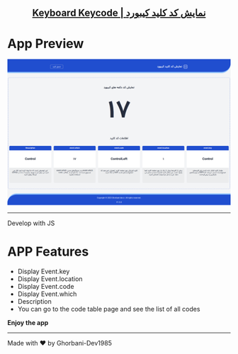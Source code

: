 <p align="center">
  <a href="#">
    <h2 align="center">Keyboard Keycode |  نمایش کد کلید کیبورد  </h2>
  </a>
</p>

# App Preview

![Anurag Hazra Site Preview](./Assets/Images/screenshot.png)

---

Develop with JS 
# APP Features
<ul>
<li>Display Event.key</li>
<li>Display Event.location</li>
<li>Display Event.code</li>
<li>Display Event.which</li>
<li>Description</li>
<li>You can go to the code table page and see the list of all codes</li>
</ul>


<strong>Enjoy the app</strong>

---

Made with :heart: by Ghorbani-Dev1985
